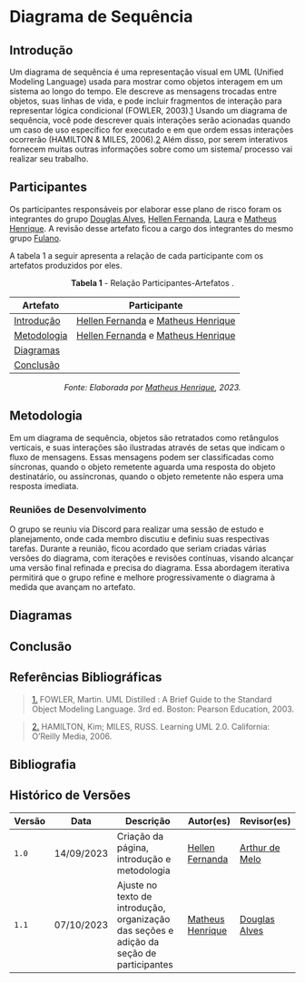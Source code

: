# Diagrama de Sequência

## Introdução

Um diagrama de sequência é uma representação visual em UML (Unified Modeling Language) usada para mostrar como objetos interagem em um sistema ao longo do tempo. Ele descreve as mensagens trocadas entre objetos, suas linhas de vida, e pode incluir fragmentos de interação para representar lógica condicional (FOWLER, 2003).<a id='anchor1'>[1](#ref1)</a> Usando um diagrama de sequência, você pode descrever quais interações serão acionadas quando um caso de uso específico for executado e em que ordem essas interações ocorrerão (HAMILTON & MILES, 2006).<a id='anchor2'>[2](#ref2)</a> Além disso, por serem interativos fornecem muitas outras informações sobre como um sistema/ processo vai realizar seu trabalho.

## Participantes

Os participantes responsáveis por elaborar esse plano de risco foram os integrantes do grupo [Douglas Alves](https://github.com/dougAlvs), [Hellen Fernanda](https://github.com/Hellen159), [Laura](https://github.com/laurapinos) e [Matheus Henrique](https://github.com/mathonaut). A revisão desse artefato ficou a cargo dos integrantes do mesmo grupo [Fulano]().

A tabela 1 a seguir apresenta a relação de cada participante com os artefatos produzidos por eles.

<center>

**Tabela 1** - Relação Participantes-Artefatos .

| Artefato                    | Participante                                                                                       |
| --------------------------- | -------------------------------------------------------------------------------------------------- |
| [Introdução](#introdução)   | [Hellen Fernanda](https://github.com/Hellen159) e [Matheus Henrique](https://github.com/mathonaut) |
| [Metodologia](#metodologia) | [Hellen Fernanda](https://github.com/Hellen159) e [Matheus Henrique](https://github.com/mathonaut) |
| [Diagramas](#diagramas)     |                                                                                                    |
| [Conclusão](#conclusão)     |                                                                                                    |

_Fonte: Elaborada por [Matheus Henrique](https://github.com/mathonaut), 2023._

</center>

## Metodologia

Em um diagrama de sequência, objetos são retratados como retângulos verticais, e suas interações são ilustradas através de setas que indicam o fluxo de mensagens. Essas mensagens podem ser classificadas como síncronas, quando o objeto remetente aguarda uma resposta do objeto destinatário, ou assíncronas, quando o objeto remetente não espera uma resposta imediata.

### Reuniões de Desenvolvimento

O grupo se reuniu via Discord para realizar uma sessão de estudo e planejamento, onde cada membro discutiu e definiu suas respectivas tarefas. Durante a reunião, ficou acordado que seriam criadas várias versões do diagrama, com iterações e revisões contínuas, visando alcançar uma versão final refinada e precisa do diagrama. Essa abordagem iterativa permitirá que o grupo refine e melhore progressivamente o diagrama à medida que avançam no artefato.

## Diagramas

## Conclusão

## Referências Bibliográficas

> <a id='ref1'>[1.](#anchor1)</a> FOWLER, Martin. UML Distilled : A Brief Guide to the Standard Object Modeling Language. 3rd ed. Boston: Pearson Education, 2003.

> <a id='ref2'>[2.](#anchor2)</a> HAMILTON, Kim; MILES, RUSS. Learning UML 2.0. California: O’Reilly Media, 2006.

## Bibliografia

## Histórico de Versões

| Versão | Data       | Descrição                                                                                | Autor(es)                                        | Revisor(es)                                    |
| ------ | ---------- | ---------------------------------------------------------------------------------------- | ------------------------------------------------ | ---------------------------------------------- |
| `1.0`  | 14/09/2023 | Criação da página, introdução e metodologia                                              | [Hellen Fernanda](https://github.com/Hellen159)  | [Arthur de Melo](https://github.com/arthurmlv) |
| `1.1`  | 07/10/2023 | Ajuste no texto de introdução, organização das seções e adição da seção de participantes | [Matheus Henrique](https://github.com/mathonaut) | [Douglas Alves](https://github.com/dougAlvs)   |
